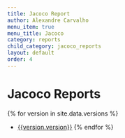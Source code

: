 ```yaml
---
title: Jacoco Report
author: Alexandre Carvalho
menu_item: true
menu_title: Jacoco
category: reports
child_category: jacoco_reports
layout: default
order: 4
---
```


# Jacoco Reports
{% for version in site.data.versions %}
- [{{version.version}}](versions/jacoco-report-{{version.version}}.html)
{% endfor %}
